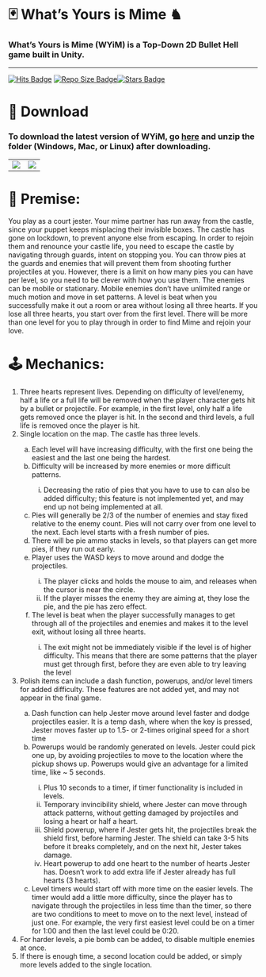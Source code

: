 # 🃏 What’s Yours is Mime ♞

### What’s Yours is Mime (WYiM) is a Top-Down 2D Bullet Hell game built in Unity.
* * *
[![Hits Badge](http://hits.dwyl.com/SagarPateI/WYiM.svg?style=flat)](http://hits.dwyl.com/SagarPateI/WYiM) [![Repo Size Badge](https://img.shields.io/github/repo-size/SagarPateI/WYiM?color=ff69b4)](https://github.com/SagarPateI/WYiM)[![Stars Badge](https://img.shields.io/github/stars/SagarPateI/WYiM?color=yellow)](https://github.com/SagarPateI/WYiM/stargazers)

# 🔽 Download

### To download the latest version of WYiM, go [**here**](https://github.com/SagarPateI/WYiM/releases/latest) and unzip the folder (Windows, Mac, or Linux) after downloading.

<table>
	<tr>
		<td><img src="https://raw.githubusercontent.com/SagarPateI/WYiM/main/README/walking.gif"></td>
		<td><img src="https://raw.githubusercontent.com/SagarPateI/WYiM/main/README/pie_throw.gif"></td>
	</tr>
</table>

# 📜 Premise:

You play as a court jester. Your mime partner has run away from the castle, since your puppet keeps misplacing their invisible boxes. The castle has gone on lockdown, to prevent anyone else from escaping. In order to rejoin them and renounce your castle life, you need to escape the castle by navigating through guards, intent on stopping you. You can throw pies at the guards and enemies that will prevent them from shooting further projectiles at you. However, there is a limit on how many pies you can have per level, so you need to be clever with how you use them. The enemies can be mobile or stationary. Mobile enemies don’t have unlimited range or much motion and move in set patterns. A level is beat when you successfully make it out a room or area without losing all three hearts. If you lose all three hearts, you start over from the first level. There will be more than one level for you to play through in order to find Mime and rejoin your love.

# 🕹️ Mechanics:
 <ol type="1">
    <li>Three hearts represent lives. Depending on difficulty of level/enemy, half a life or a full life will be removed
        when the player character gets hit by a bullet or projectile. For example, in the first level, only half a life gets removed once the player is hit. In the second and third levels, a full life is removed once the player is hit.</li>
    <li>Single location on the map. The castle has three levels.</li>
    <ol type="a">
        <li>Each level will have increasing difficulty, with the first one being the easiest and the last one being the
            hardest.</li>
        <li>Difficulty will be increased by more enemies or more difficult patterns.</li>
        <ol type="i">
            <li>Decreasing the ratio of pies that you have to use to can also be added difficulty; this feature is not implemented yet, and may end up not being implemented at all.</li>
        </ol>
        <li>Pies will generally be 2/3 of the number of enemies and stay fixed relative to the
            enemy count. Pies will not carry over from one level to the next. Each level starts with a fresh number of pies.</li>
	<li>There will be pie ammo stacks in levels, so that players can get more pies, if they run out early.</li>
        <li>Player uses the WASD keys to move around and dodge the projectiles.</li>
        <ol type="i">
            <li>The player clicks and holds the mouse to aim, and releases when the cursor is near the circle.</li>
            <li>If the player misses the enemy they are aiming at, they lose the pie, and the pie has zero effect.</li>
        </ol>
        <li>The level is beat when the player successfully manages to get through all of the projectiles and enemies and
            makes it to the level exit, without losing all three hearts.</li>
        <ol type="i">
            <li>The exit might not be immediately visible if the level is of higher difficulty. This means that there
                are some patterns that the player must get through first, before they are even able to try leaving the
                level</li>
        </ol>
    </ol>
    <li>Polish items can include a dash function, powerups, and/or level timers for added difficulty. These features are not added yet, and may not appear in the final game.</li>
    <ol type="a">
        <li>Dash function can help Jester move around level faster and dodge projectiles easier. It is a temp dash,
            where when the key is pressed, Jester moves faster up to 1.5- or 2-times original speed for a short time
        </li>
        <li>Powerups would be randomly generated on levels. Jester could pick one up, by avoiding projectiles to move to
            the location where the pickup shows up. Powerups would give an advantage for a limited time, like ~ 5
            seconds.</li>
        <ol type="i">
            <li>Plus 10 seconds to a timer, if timer functionality is included in levels.</li>
            <li>Temporary invincibility shield, where Jester can move through attack patterns, without getting damaged
                by projectiles and losing a heart or half a heart.</li>
            <li>Shield powerup, where if Jester gets hit, the projectiles break the shield first, before harming Jester.
                The shield can take 3-5 hits before it breaks completely, and on the next hit, Jester takes damage.</li>
            <li>Heart powerup to add one heart to the number of hearts Jester has. Doesn’t work to add extra life if
                Jester already has full hearts (3 hearts).</li>
        </ol>
        <li>Level timers would start off with more time on the easier levels. The timer would add a little more
            difficulty, since the player has to navigate through the projectiles in less time than the timer, so there
            are two conditions to meet to move on to the next level, instead of just one. For example, the very first
            easiest level could be on a timer for 1:00 and then the last level could be 0:20.</li>
    </ol>
    <li>For harder levels, a pie bomb can be added, to disable multiple enemies at once.</li>
    <li>If there is enough time, a second location could be added, or simply more levels added to the single location.
    </li>
</ol>
